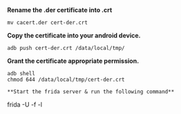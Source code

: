 **Rename the .der certificate into .crt**
```
mv cacert.der cert-der.crt
```

**Copy the certificate into your android device.**
```
adb push cert-der.crt /data/local/tmp/
```

**Grant the certificate appropriate permission.**
```
adb shell
chmod 644 /data/local/tmp/cert-der.crt

**Start the frida server & run the following command**
```
frida -U -f <packagename> -l <script>.js 
```
